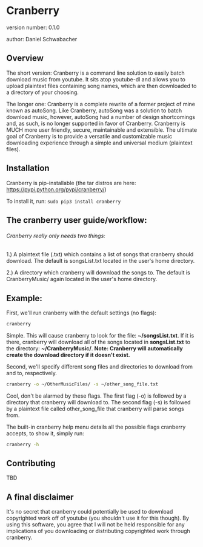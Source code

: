 Cranberry
===============================

version number: 0.1.0

author: Daniel Schwabacher

Overview
--------
The short version: Cranberry is a command line solution to easily batch download music from youtube. It sits atop youtube-dl and allows you to upload plaintext files containing song names, which are then downloaded to a directory of your choosing.

The longer one: Cranberry is a complete rewrite of a former project of mine known as autoSong. Like Cranberry, autoSong was a solution to batch download music, however, autoSong had a number of design shortcomings and, as such, is no longer supported in favor of Cranberry. Cranberry is MUCH more user friendly, secure, maintainable and extensible. The ultimate goal of Cranberry is to provide a versatile and customizable music downloading experience through a simple and universal medium (plaintext files).

Installation
--------------------

Cranberry is pip-installable
(the tar distros are here: https://pypi.python.org/pypi/cranberry/)

To install it, run:
```sudo pip3 install cranberry```


The cranberry user guide/workflow:
-------------

###### Cranberry really only needs two things:

1.) A plaintext file (.txt) which contains a list of songs that cranberry should download. The default is songsList.txt located in the user's home directory.

2.) A directory which cranberry will download the songs to. The default is CranberryMusic/ again located in the user's home directory.

Example:
-------
First, we'll run cranberry with the default settings (no flags):
```bash
cranberry
```
Simple. This will cause cranberry to look for the file: **~/songsList.txt**. If it is there, cranberry will download all of the songs located in **songsList.txt** to the directory: **~/CranberryMusic/**.
**Note: Cranberry will automatically create the download directory if it doesn't exist.**


Second, we'll specify different song files and directories to download from and to, respectively.

```bash
cranberry -o ~/OtherMusicFiles/ -s ~/other_song_file.txt
```
Cool, don't be alarmed by these flags. The first flag (-o) is followed by a directory that cranberry will download to. The second flag (-s) is followed by a plaintext file called other_song_file that cranberry will parse songs from.

The built-in cranberry help menu details all the possible flags cranberry accepts, to show it, simply run:
```bash
cranberry -h
```
Contributing
---------
TBD

A final disclaimer
-----------
It's no secret that cranberry could potentially be used to download copyrighted work off of youtube (you shouldn't use it for this though). By using this software, you agree that I will not be held responsible for any implications of you downloading or distributing copyrighted work through cranberry.
